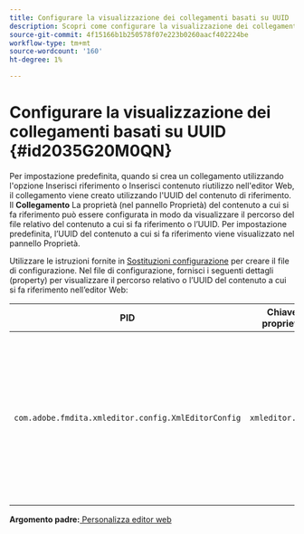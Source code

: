 ```yaml
---
title: Configurare la visualizzazione dei collegamenti basati su UUID
description: Scopri come configurare la visualizzazione dei collegamenti basati su UUID
source-git-commit: 4f15166b1b250578f07e223b0260aacf402224be
workflow-type: tm+mt
source-wordcount: '160'
ht-degree: 1%

---
```



# Configurare la visualizzazione dei collegamenti basati su UUID {#id2035G20M0QN}

Per impostazione predefinita, quando si crea un collegamento utilizzando l&#39;opzione Inserisci riferimento o Inserisci contenuto riutilizzo nell&#39;editor Web, il collegamento viene creato utilizzando l&#39;UUID del contenuto di riferimento. Il **Collegamento** La proprietà \(nel pannello Proprietà\) del contenuto a cui si fa riferimento può essere configurata in modo da visualizzare il percorso del file relativo del contenuto a cui si fa riferimento o l’UUID. Per impostazione predefinita, l’UUID del contenuto a cui si fa riferimento viene visualizzato nel pannello Proprietà.

Utilizzare le istruzioni fornite in [Sostituzioni configurazione](download-install-additional-config-override.md#) per creare il file di configurazione. Nel file di configurazione, fornisci i seguenti dettagli \(property\) per visualizzare il percorso relativo o l’UUID del contenuto a cui si fa riferimento nell’editor Web:

| PID | Chiave proprietà | Valore proprietà |
|---|------------|--------------|
| `com.adobe.fmdita.xmleditor.config.XmlEditorConfig` | `xmleditor.uuid` | Booleano \(true/false\). Se desideri visualizzare il percorso relativo del contenuto collegato, imposta questa proprietà su false. <br> **Valore predefinito**: true |

**Argomento padre:**[ Personalizza editor web](conf-web-editor.md)

